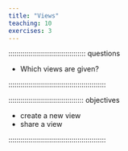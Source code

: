 ```yaml
---
title: "Views"
teaching: 10
exercises: 3
---
```


:::::::::::::::::::::::::::::::::::::: questions

- Which views are given?

::::::::::::::::::::::::::::::::::::::::::::::::

::::::::::::::::::::::::::::::::::::: objectives

- create a new view
- share a view

::::::::::::::::::::::::::::::::::::::::::::::::

